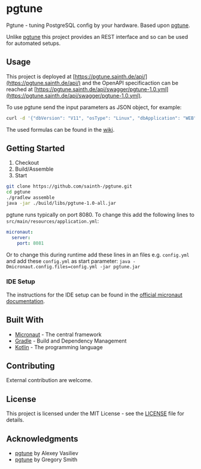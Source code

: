 # pgtune

Pgtune - tuning PostgreSQL config by your hardware. Based upon [pgtune](https://github.com/le0pard/pgtune).  

Unlike [pgtune](https://github.com/le0pard/pgtune) this project provides an REST interface and so can be used for automated setups.

## Usage 

This project is deployed at [https://pgtune.sainth.de/api/](https://pgtune.sainth.de/api/) and the OpenAPI specificaction can be reached at [https://pgtune.sainth.de/api/swagger/pgtune-1.0.yml](https://pgtune.sainth.de/api/swagger/pgtune-1.0.yml).

To use pgtune send the input parameters as JSON object, for example:

```bash
curl -d '{"dbVersion": "V11", "osType": "Linux", "dbApplication": "WEB", "ram": { "memory" : 4, "unit" : "GB"}, "dataStorage": "SSD"}' -H "Content-Type: application/json" -X POST https://pgtune.sainth.de/api/configuration
```

The used formulas can be found in the [wiki](https://github.com/sainth-/pgtune/wiki/Formulas).

## Getting Started

1. Checkout
2. Build/Assemble
3. Start

```bash
git clone https://github.com/sainth-/pgtune.git
cd pgtune
./gradlew assemble
java -jar ./build/libs/pgtune-1.0-all.jar
```

pgtune runs typically on port 8080. To change this add the following lines to `src/main/resources/application.yml`:

```yaml
micronaut:
  server:
    port: 8081
```

Or to change this during runtime add these lines in an files e.g. `config.yml` and add these `config.yml` as start parameter: `java -Dmicronaut.config.files=config.yml -jar pgtune.jar`

### IDE Setup

The instructions for the IDE setup can be found in the [official micronaut documentation](https://docs.micronaut.io/latest/guide/index.html#ideSetup). 

## Built With

* [Micronaut](https://docs.micronaut.io/1.2.3/guide/index.html) - The central framework
* [Gradle](https://gradle.org) - Build and Dependency Management
* [Kotlin](https://kotlinlang.org) - The programming language

## Contributing

External contribution are welcome.

## License

This project is licensed under the MIT License - see the [LICENSE](LICENSE) file for details.

## Acknowledgments

* [pgtune](https://github.com/le0pard/pgtune) by Alexey Vasiliev
* [pgtune](https://github.com/gregs1104/pgtune) by Gregory Smith
